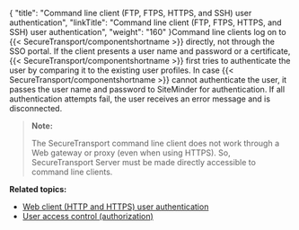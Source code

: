 {
    "title": "Command line client (FTP, FTPS, HTTPS, and SSH) user authentication",
    "linkTitle": "Command line client (FTP, FTPS, HTTPS, and SSH) user authentication",
    "weight": "160"
}Command line clients log on to {{< SecureTransport/componentshortname  >}} directly, not through the SSO portal. If the client presents a user name and password or a certificate, {{< SecureTransport/componentshortname  >}} first tries to authenticate the user by comparing it to the existing user profiles. In case {{< SecureTransport/componentshortname  >}} cannot authenticate the user, it passes the user name and password to SiteMinder for authentication. If all authentication attempts fail, the user receives an error message and is disconnected.

> **Note:**
>
> The SecureTransport command line client does not work through a Web gateway or proxy (even when using HTTPS). So, SecureTransport Server must be made directly accessible to command line clients.

**Related topics:**

-   <a href="../c_st_web_client_user_authentication" class="MCXref xref">Web client (HTTP and HTTPS) user authentication</a>
-   <a href="../c_st_user_access_control" class="MCXref xref">User access control (authorization)</a>

